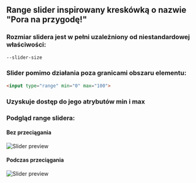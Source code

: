 ## Range slider inspirowany kreskówką o nazwie "Pora na przygodę!"
### Rozmiar slidera jest w pełni uzależniony od niestandardowej właściwości:
```css
--slider-size
```
### Slider pomimo działania poza granicami obszaru elementu:
```html
<input type="range" min="0" max="100">
```
### Uzyskuje dostęp do jego atrybutów min i max 
### Podgląd range slidera:
#### Bez przeciągania
![Slider preview](https://i.ibb.co/wQXnnbv/slider-before.png)
#### Podczas przeciągania
![Slider preview](https://i.ibb.co/gRd2Ss1/slider-after.png)
